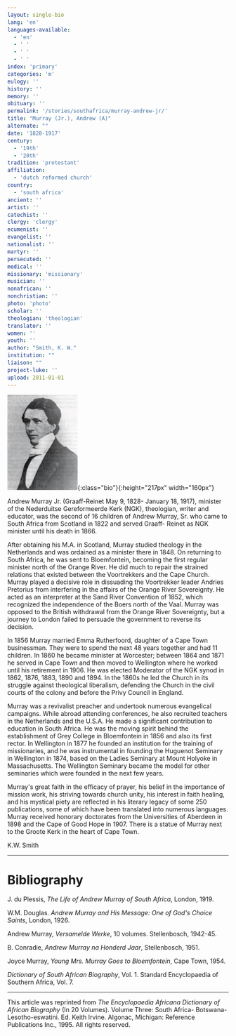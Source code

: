 ```yaml
---
layout: single-bio
lang: 'en'
languages-available:
  - 'en'
  - ' '
  - ' '
  - ' '
index: 'primary'
categories: 'm'
eulogy: ''
history: ''
memory: ''
obituary: ''
permalink: '/stories/southafrica/murray-andrew-jr/'
title: "Murray (Jr.), Andrew (A)"
alternate: ""
date: '1828-1917'
century:
  - '19th'
  - '20th'
tradition: 'protestant'
affiliation:
  - 'dutch reformed church'
country:
  - 'south africa'
ancient: ''
artist: ''
catechist: ''
clergy: 'clergy'
ecumenist: ''
evangelist: ''
nationalist: ''
martyr: ''
persecuted: ''
medical: ''
missionary: 'missionary'
musician: ''
nonafrican: ''
nonchristian: ''
photo: 'photo'
scholar: ''
theologian: 'theologian'
translator: ''
women: ''
youth: ''
author: "Smith, K. W."
institution: ""
liaison: ""
project-luke: ''
upload: 2011-01-01
---
```


![Andrew Murry Jr.](/images/bio-pics/southafrica/murray-andrew-jr/murray_andrewjr.jpg){:class="bio"}{:height="217px" width="160px"}

Andrew Murray Jr. (Graaff-Reinet May 9, 1828- January 18,
1917), minister of the Nederduitse Gereformeerde Kerk (NGK),
theologian, writer and educator, was the second of 16 children
of Andrew Murray, Sr. who came to South Africa from Scotland in 1822 and served
Graaff- Reinet as NGK minister until his death in 1866.

After obtaining his M.A. in Scotland, Murray studied theology in the Netherlands and was ordained as a minister there in 1848. On returning to South Africa, he was sent to Bloemfontein, becoming the first regular minister north of the Orange River. He did much to repair the strained relations that existed between the Voortrekkers and the Cape Church. Murray played a decisive role in dissuading the Voortrekker leader Andries Pretorius from interfering in the affairs of the Orange River Sovereignty. He acted as an interpreter at the Sand River Convention of 1852, which recognized the independence of the Boers north of the Vaal. Murray was opposed to the British withdrawal from the Orange River Sovereignty, but a journey to London failed to persuade the government to reverse its decision.

In 1856 Murray married Emma Rutherfoord, daughter of a Cape Town businessman. They were to spend the next 48 years together and had 11 children. In 1860 he became minister at Worcester; between 1864 and 1871 he served in Cape Town and then moved to Wellington where he worked until his retirement in 1906. He was elected Moderator of the NGK synod in 1862, 1876, 1883, 1890 and 1894. In the 1860s he led the Church in its struggle against theological liberalism, defending the Church in the civil courts of the colony and before the Privy Council in England.

Murray was a revivalist preacher and undertook numerous evangelical campaigns. While abroad attending conferences, he also recruited teachers in the Netherlands and the U.S.A. He made a significant contribution to education in South Africa. He was the moving spirit behind the establishment of Grey College in Bloemfontein in 1856 and also its first rector. In Wellington in 1877 he founded an institution for the training of missionaries, and he was instrumental in founding the Huguenot Seminary in Wellington in 1874, based on the Ladies Seminary at Mount Holyoke in Massachusetts. The Wellington Seminary became the model for other seminaries which were founded in the next few years.

Murray's great faith in the efficacy of prayer, his belief in the importance of mission work, his striving towards church unity, his interest in faith healing, and his mystical piety are reflected in his literary legacy of some 250 publications, some of which have been translated into numerous languages. Murray received honorary doctorates from the Universities of Aberdeen in 1898 and the Cape of Good Hope in 1907. There is a statue of Murray next to the Groote Kerk in the heart of Cape Town.

K.W. Smith

---

# Bibliography

J. du Plessis, *The Life of Andrew Murray of South Africa*, London, 1919.

W.M. Douglas. *Andrew Murray and His Message: One of God's Choice Saints*, London, 1926.

Andrew Murray, *Versamelde Werke*, 10 volumes. Stellenbosch, 1942-45.

B. Conradie, *Andrew Murray na Honderd Jaar*, Stellenbosch, 1951.

Joyce Murray, *Young Mrs. Murray Goes to Bloemfontein*, Cape Town, 1954.

*Dictionary of South African Biography*, Vol. 1. Standard Encyclopaedia of Southern Africa, Vol. 7.

---

This article was reprinted from *The Encyclopaedia Africana Dictionary of African Biography* (In 20 Volumes). Volume Three: South Africa- Botswana-Lesotho-eswatini. Ed. Keith Irvine. Algonac, Michigan: Reference Publications Inc., 1995.  All rights reserved.
